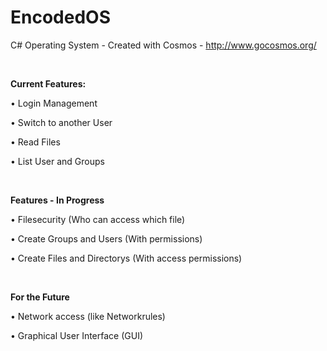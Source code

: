 # EncodedOS
C# Operating System - Created with Cosmos - http://www.gocosmos.org/
<p>&nbsp;</p>
<b>Current Features:</b>
<p>• Login Management</p>
<p>• Switch to another User</p>
<p>• Read Files</p>
<p>• List User and Groups</p>
<p>&nbsp;</p>
<b>Features - In Progress</b>
<p>• Filesecurity (Who can access which file)</p>
<p>• Create Groups and Users (With permissions)</p>
<p>• Create Files and Directorys (With access permissions)</p>
<p>&nbsp;</p>
<b>For the Future</b>
<p>• Network access (like Networkrules)</p>
<p>• Graphical User Interface (GUI)</p>
